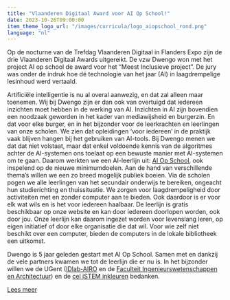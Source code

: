 ```yaml
---
title: "Vlaanderen Digitaal Award voor AI Op School!"
date: 2023-10-26T09:00:00
item_theme_logo_url: "/images/curricula/logo_aiopschool_rond.png"
language: "nl"
---
```


Op de nocturne van de Trefdag Vlaanderen Digitaal in Flanders Expo zijn de drie Vlaanderen Digitaal Awards uitgereikt. 
De vzw Dwengo won met het project AI op school de award voor het “Meest Inclusieve project”. 
De jury was onder de indruk hoe dé technologie van het jaar (AI) in laagdrempelige lesinhoud werd vertaald.  

Artificiële intelligentie is nu al overal aanwezig, en dat zal alleen maar toenemen.
Wij bij Dwengo zijn er dan ook van overtuigd dat iedereen inzichten moet hebben in de werking van AI. Inzichten in AI zijn bovendien een noodzaak geworden in het kader van mediawijsheid en burgerzin. En dat voor elke burger, en in het bijzonder voor de leerkrachten en leerlingen van onze scholen. 
We zien dat opleidingen ‘voor iedereen’ in de praktijk vaak blijven hangen bij het gebruiken van AI-tools. Bij Dwengo menen we dat dat niet volstaat, maar dat enkel voldoende kennis van de algoritmes achter de AI-systemen ons toelaat op een bewuste manier met AI-systemen om te gaan.
Daarom werkten we een AI-leerlijn uit: [AI Op School](https://aiopschool.dwengo.org/), ook inspelend op de nieuwe minimumdoelen. 
Aan de hand van verschillende thema’s willen we een zo breed mogelijk publiek boeien. 
Via de scholen pogen we alle leerlingen van het secundair onderwijs te bereiken, ongeacht hun studierichting en thuissituatie. 
We zorgen voor laagdrempeligheid door activiteiten met en zonder computer aan te bieden. Ook daardoor is er voor elk wat wils en is het voor iedereen haalbaar.
De leerlijn is gratis beschikbaar op onze website en kan door iedereen doorlopen worden, ook door jou. 
Onze leerlijn kan daarom ingezet worden voor levenslang leren, op eigen initiatief of door elke organisatie die dat wil. 
Voor wie zelf niet beschikt over een computer, bieden de computers in de lokale bibliotheek een uitkomst.

Dwengo is 5 jaar geleden gestart met AI Op School. Samen met en dankzij de vele partners kwamen we tot de leerlijn die er nu is. 
In het bijzonder willen we de UGent ([IDlab-AIRO](https://airo.ugent.be/) en de [Faculteit Ingenieurswetenschappen en Architectuur](https://www.ugent.be/ea/nl)) en de [cel iSTEM inkleuren](https://istem.be/) bedanken. 

[Lees meer](https://www.vlaanderen.be/digitaal-vlaanderen/nieuwsberichten/ai-op-school-erfgoeddigitalisering-en-uitwisselingsplatform-winnen-de-vlaanderen-digitaal-awards)
